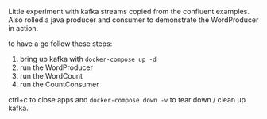 Little experiment with kafka streams copied from the confluent examples. Also rolled a java producer and consumer to demonstrate the WordProducer in action.  

to have a go follow these steps:

1) bring up kafka with ```docker-compose up -d```
2) run the WordProducer
3) run the WordCount
4) run the CountConsumer

ctrl+c to close apps and ```docker-compose down -v``` to tear down / clean up kafka.